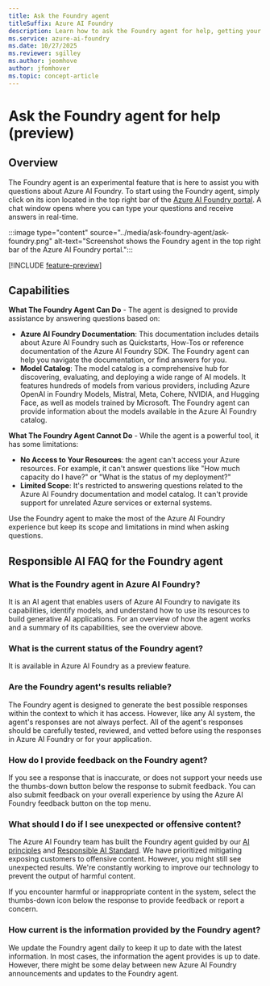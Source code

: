 ```yaml
---
title: Ask the Foundry agent
titleSuffix: Azure AI Foundry
description: Learn how to ask the Foundry agent for help, getting your questions answered based on Azure AI Foundry documentation and model catalog.
ms.service: azure-ai-foundry
ms.date: 10/27/2025
ms.reviewer: sgilley
ms.author: jeomhove
author: jfomhover
ms.topic: concept-article
---
```


# Ask the Foundry agent for help (preview)

## Overview

The Foundry agent is an experimental feature that is here to assist you with questions about Azure AI Foundry. To start using the Foundry agent, simply click on its icon located in the top right bar of the [Azure AI Foundry portal](https://ai.azure.com/?cid=learnDocs). A chat window opens where you can type your questions and receive answers in real-time.

:::image type="content" source="../media/ask-foundry-agent/ask-foundry.png" alt-text="Screenshot shows the Foundry agent in the top right bar of the Azure AI Foundry portal.":::

[!INCLUDE [feature-preview](../includes/feature-preview.md)]

## Capabilities

**What The Foundry Agent Can Do** - The agent is designed to provide assistance by answering questions based on:

- **Azure AI Foundry Documentation**: This documentation includes details about Azure AI Foundry such as Quickstarts, How-Tos or reference documentation of the Azure AI Foundry SDK. The Foundry agent can help you navigate the documentation, or find answers for you.
- **Model Catalog**: The model catalog is a comprehensive hub for discovering, evaluating, and deploying a wide range of AI models. It features hundreds of models from various providers, including Azure OpenAI in Foundry Models, Mistral, Meta, Cohere, NVIDIA, and Hugging Face, as well as models trained by Microsoft. The Foundry agent can provide information about the models available in the Azure AI Foundry catalog.

**What The Foundry Agent Cannot Do** - While the agent is a powerful tool, it has some limitations:

- **No Access to Your Resources**: the agent can't access your Azure resources. For example, it can't answer questions like "How much capacity do I have?" or "What is the status of my deployment?"
- **Limited Scope**: It's restricted to answering questions related to the Azure AI Foundry documentation and model catalog. It can't provide support for unrelated Azure services or external systems.

Use the Foundry agent to make the most of the Azure AI Foundry experience but keep its scope and limitations in mind when asking questions.


## Responsible AI FAQ for the Foundry agent

### What is the Foundry agent in Azure AI Foundry?

It is an AI agent that enables users of Azure AI Foundry to navigate its capabilities, identify models, and understand how to use its resources to build generative AI applications. For an overview of how the agent works and a summary of its capabilities, see the overview above.

### What is the current status of the Foundry agent?

It is available in Azure AI Foundry as a preview feature.

### Are the Foundry agent's results reliable?

The Foundry agent is designed to generate the best possible responses within the context to which it has access. However, like any AI system, the agent's responses are not always perfect. All of the agent's responses should be carefully tested, reviewed, and vetted before using the responses in Azure AI Foundry or for your application.

### How do I provide feedback on the Foundry agent?

If you see a response that is inaccurate, or does not support your needs use the thumbs-down button below the response to submit feedback. You can also submit feedback on your overall experience by using the Azure AI Foundry feedback button on the top menu.

### What should I do if I see unexpected or offensive content?

The Azure AI Foundry team has built the Foundry agent guided by our [AI principles](https://www.microsoft.com/ai/principles-and-approach) and [Responsible AI Standard](https://aka.ms/RAIStandardPDF). We have prioritized mitigating exposing customers to offensive content. However, you might still see unexpected results. We're constantly working to improve our technology to prevent the output of harmful content.

If you encounter harmful or inappropriate content in the system, select the thumbs-down icon below the response to provide feedback or report a concern.

### How current is the information provided by the Foundry agent?

We update the Foundry agent daily to keep it up to date with the latest information. In most cases, the information the agent provides is up to date. However, there might be some delay between new Azure AI Foundry announcements and updates to the Foundry agent.
